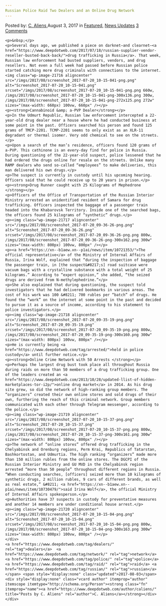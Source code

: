 ```yaml
---
Russian Police Raid Two Dealers and an Online Drug Network
---
```

<article class="post-listing post-21712 post type-post status-publish format-standard has-post-thumbnail hentry 
 tag-dealers tag-network tag-police tag-raid tag-russian">
    <div class="post-inner">
        <span>Posted by: <a href="https://www.deepdotweb.com/author/caliens/" title="">C. Aliens </a></span>
    <span>August 3, 2017</span>
    <span>in <a href="https://www.deepdotweb.com/category/deepdot-news/" rel="category tag">Featured</a>, <a href="https://www.deepdotweb.com/category/news-updates/" rel="category tag">News Updates</a></span>
    <span><a href="https://www.deepdotweb.com/2017/08/03/russian-police-raid-two-dealers-online-drug-network/#comments">3 Comments</a></span>
    </p>
    <div class="clear"></div>
    
    <p>&nbsp;</p>
    <p>Several days ago, we published a piece on darknet—and clearnet—<a href="https://www.deepdotweb.com/2017/07/18/russian-supplier-vendor-reseller-busted-back-back/">drug trafficking in Russia</a>. That week, Russian law enforcement had busted suppliers, vendors, and drug resellers. Not even a full week had passed before Russian police started catching more drug criminals with connections to the internet.<img class="wp-image-21716 aligncenter" src="/imgs/2017/08/screenshot_2017-07-20_10-15-041-png.png" alt="Screenshot_2017-07-20_10-15-041.png" srcset="/imgs/2017/08/screenshot_2017-07-20_10-15-041-png.png 660w, /imgs/2017/08/screenshot_2017-07-20_10-15-041-png-300x136.png 300w, /imgs/2017/08/screenshot_2017-07-20_10-15-041-png-272x125.png 272w" sizes="(max-width: 660px) 100vw, 660px" /></p>
    <p><strong>Cannabinoid &amp; a-PVP Dealer</strong></p>
    <p>In the Udmurt Republic, Russian law enforcement intercepted a 22-year-old drug dealer near a house where he had conducted business at some point in the past. Officers searched his person and found 125 grams of TMCP-2201. TCMP-2201 seems to only exist as an XLR-11 degradant or thermal isomer. Very odd chemical to see on the streets.</p>
    <p>Upon a search of the man’s residence, officers found 120 grams of a-PVP. This cathinone is an every-day find for police in Russia. During questioning of the 22-year-old suspect, police lessened that he had ordered the drugs online for resale on the streets. Unlike many RAMP dealers who send so-called “employees” to make deliveries, this man delivered his own drugs.</p>
    <p>The suspect is currently in custody until his upcoming hearing. Officers said that he could receive up to 20 years in prison.</p>
    <p><strong>Drug Runner caught with 25 Kilograms of Mephedrone </strong></p>
    <p>Officers of the Office of Transportation of the Russian Interior Ministry arrested an unidentified resident of Samara for drug trafficking. Officers inspected the baggage of a passenger train headed into the Khabarovsk Territory. Inside one of the searched bags, the officers found 25 kilograms of “synthetic” drugs.</p>
    <p><img class="wp-image-21717 aligncenter" src="/imgs/2017/08/screenshot_2017-07-20_09-36-26-png.png" alt="Screenshot_2017-07-20_09-36-26.png" srcset="/imgs/2017/08/screenshot_2017-07-20_09-36-26-png.png 800w, /imgs/2017/08/screenshot_2017-07-20_09-36-26-png-300x162.png 300w" sizes="(max-width: 800px) 100vw, 800px" /></p>
    <p><a href="https://xn--b1aew.xn--p1ai/news/item/10721353/">The official representative</a> of the Ministry of Internal Affairs of Russia, Irina Wolf, explained that “during the inspection of baggage the passenger train, in [the suspect&#8217;s] road suitcase were vacuum bags with a crystalline substance with a total weight of 25 kilograms.” According to “expert opinion,” she added, “the seized drugs are derived from N-methylephedrine.”</p>
    <p>She also explained that during questioning, the suspect told investigators that he had delivered bookmarks in various areas. The cost of his work was 100 &#8211; 700 rubles per “batch” of drugs. He found the “work” on the internet at some point in the past and decided to pursue it as a source of income, according to his statement to police investigators.</p>
    <p><img class="wp-image-21718 aligncenter" src="/imgs/2017/08/screenshot_2017-07-20_09-35-19-png.png" alt="Screenshot_2017-07-20_09-35-19.png" srcset="/imgs/2017/08/screenshot_2017-07-20_09-35-19-png.png 800w, /imgs/2017/08/screenshot_2017-07-20_09-35-19-png-300x160.png 300w" sizes="(max-width: 800px) 100vw, 800px" /></p>
    <p>He is currently being <a href="https://www.deepdotweb.com/tag/arrested/">held in police custody</a> until further notice.</p>
    <p><strong>Online Crime Network with 50 Arrests </strong></p>
    <p>Perhaps the largest drug bust took place all throughout Russia during raids on more than 50 members of a drug trafficking group. One of the leaders created an <a href="https://www.deepdotweb.com/2013/10/28/updated-llist-of-hidden-marketplaces-tor-i2p/">online drug market</a> in 2014. As his drug site grew, so did the network of high-ranking group members. The “organizers” created their own online stores and sold drugs of their own, furthering the reach of this criminal network. Group members communicated with each other through Telegram messenger, according to the police.</p>
    <p><img class="wp-image-21719 aligncenter" src="/imgs/2017/08/screenshot_2017-07-20_10-15-37-png.png" alt="Screenshot_2017-07-20_10-15-37.png" srcset="/imgs/2017/08/screenshot_2017-07-20_10-15-37-png.png 800w, /imgs/2017/08/screenshot_2017-07-20_10-15-37-png-300x161.png 300w" sizes="(max-width: 800px) 100vw, 800px" /></p>
    <p>The network of “online stores” offered drug trafficking in the Chelyabinsk and Orenburg regions, Perm Krai, Republics of Tatarstan, Bashkortostan, and Udmurtia. The high ranking “organizers” made more than 150 million rubles from the online stores. The DGCPI of the Russian Interior Ministry and GU MVD in the Chelyabinsk region arrested “more than 50 people” throughout different regions in Russia. “When conducting searches, [officers] seized more than 10 kilograms of synthetic drugs, 2 million rubles, 9 cars of different brands, as well as real estate,” &#8211; <a href="https://xn--b1aew.xn--p1ai/news/item/10730479/">said Irina Wolf</a>, the official Ministry of Internal Affairs spokesperson.</p>
    <p>Authorities have 37 suspects in custody for preventative measures and another 14 members are under conditional house arrest.</p>
    <p><img class="wp-image-21720 aligncenter" src="/imgs/2017/08/screenshot_2017-07-20_10-15-04-png.png" alt="Screenshot_2017-07-20_10-15-04.png" srcset="/imgs/2017/08/screenshot_2017-07-20_10-15-04-png.png 800w, /imgs/2017/08/screenshot_2017-07-20_10-15-04-png-300x163.png 300w" sizes="(max-width: 800px) 100vw, 800px" /></p>
    </div>
    <a href="https://www.deepdotweb.com/tag/dealers/" rel="tag">dealers</a>  <a href="https://www.deepdotweb.com/tag/network/" rel="tag">network</a>  <a href="https://www.deepdotweb.com/tag/police/" rel="tag">police</a> <a href="https://www.deepdotweb.com/tag/raid/" rel="tag">raid</a> <a href="https://www.deepdotweb.com/tag/russian/" rel="tag">russian</a></span> <span style="display:none" class="updated">2017-08-03</span>
    <div style="display:none" class="vcard author" itemprop="author" itemscope itemtype="http://schema.org/Person"><strong class="fn" itemprop="name"><a href="https://www.deepdotweb.com/author/caliens/" title="Posts by C. Aliens" rel="author">C. Aliens</a></strong></div>
    </div>
</article>


